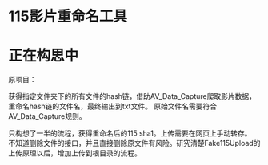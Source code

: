 # 115影片重命名工具
# 正在构思中

原项目：
<a title="AV Data Capture (CLI)" target="_blank" href="https://github.com/yoshiko2/AV_Data_Capture"></a>

获得指定文件夹下的所有文件的hash链，借助AV_Data_Capture爬取影片数据，重命名hash链的文件名，最终输出到txt文件。
原始文件名需要符合AV_Data_Capture规则。

只构想了一半的流程，获得重命名后的115 sha1。上传需要在网页上手动转存。
不知道删除文件的接口，并且直接删除原文件有风险。研究清楚Fake115Upload的上传原理以后，增加上传到根目录的流程。
